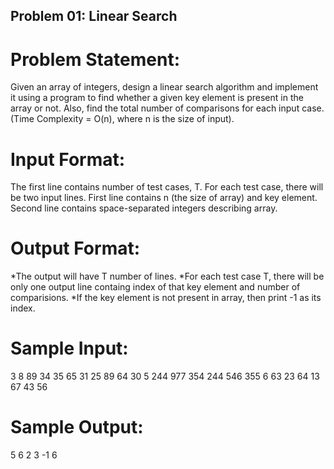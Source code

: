 ## Problem 01: Linear Search

# Problem Statement:
Given an array of integers, design a linear search algorithm and implement it using a program to find whether a given key element is present in the array or not. Also, find the total number of comparisons for each input case. (Time Complexity = O(n), where n is the size of input).

# Input Format:
  The first line contains number of test cases, T.
  For each test case, there will be two input lines.
  First line contains n (the size of array) and key element.
  Second line contains space-separated integers describing array.

# Output Format:
  *The output will have T number of lines.
  *For each test case T, there will be only one output line containg index of that key element and number of comparisions.
  *If the key element is not present in array, then print -1 as its index.
  
# Sample Input:
  3
  8 89
  34 35 65 31 25 89 64 30
  5 244
  977 354 244 546 355
  6 63
  23 64 13 67 43 56
  
# Sample Output:
  5 6
  2 3
 -1 6

